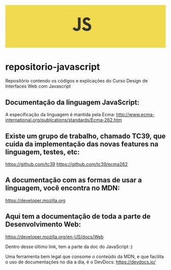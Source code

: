 ![banner](./assets/images/javascript.jpg)

# repositorio-javascript

Repositório contendo os códigos e explicações do Curso Design de Interfaces Web com Javascript

## Documentação da linguagem JavaScript:

A especificação da linguagem é mantida pela Ecma:
http://www.ecma-international.org/publications/standards/Ecma-262.htm

## Existe um grupo de trabalho, chamado TC39, que cuida da implementação das novas features na linguagem, testes, etc:

https://github.com/tc39
https://github.com/tc39/ecma262

## A documentação com as formas de usar a linguagem, você encontra no MDN:

https://developer.mozilla.org

## Aqui tem a documentação de toda a parte de Desenvolvimento Web:

https://developer.mozilla.org/en-US/docs/Web

Dentro desse último link, tem a parte da doc do JavaScript :)

Uma ferramenta bem legal que consome o conteúdo da MDN, e que facilita o uso de documentações no dia a dia, é o DevDocs:
https://devdocs.io/
